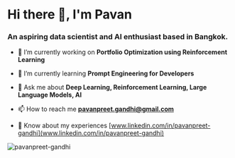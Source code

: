 # Hi there 👋, I'm Pavan</h1>
### An aspiring **data scientist** and **AI enthusiast** based in Bangkok.

- 🔭 I’m currently working on **Portfolio Optimization using Reinforcement Learning**

- 🌱 I’m currently learning **Prompt Engineering for Developers**

- 💬 Ask me about **Deep Learning, Reinforcement Learning, Large Language Models, AI**

- 📫 How to reach me **pavanpreet.gandhi@gmail.com**

- 📄 Know about my experiences [www.linkedin.com/in/pavanpreet-gandhi](www.linkedin.com/in/pavanpreet-gandhi)

<p><img align="center" src="https://github-readme-stats.vercel.app/api/top-langs?username=pavanpreet-gandhi&show_icons=true&locale=en&layout=compact&theme=github_dark" alt="pavanpreet-gandhi" /></p>